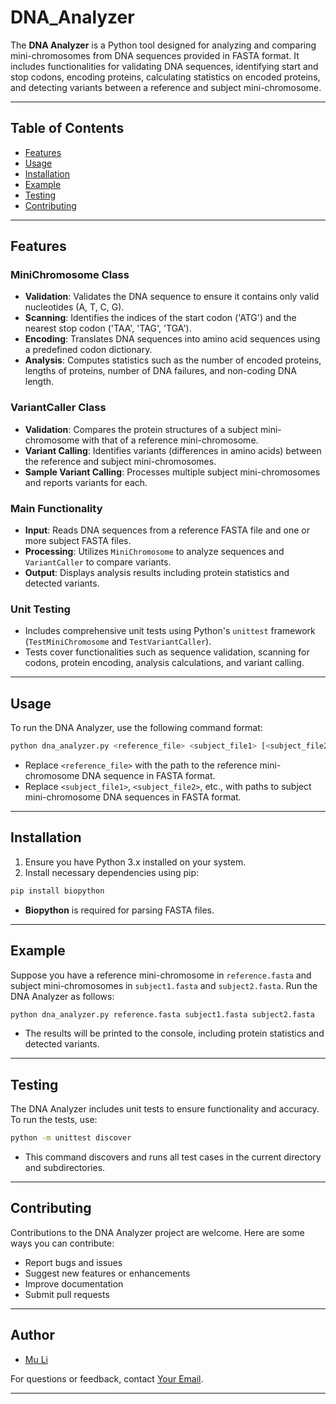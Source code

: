 # DNA_Analyzer

The **DNA Analyzer** is a Python tool designed for analyzing and comparing mini-chromosomes from DNA sequences provided in FASTA format. It includes functionalities for validating DNA sequences, identifying start and stop codons, encoding proteins, calculating statistics on encoded proteins, and detecting variants between a reference and subject mini-chromosome.

---

## Table of Contents

- [Features](#features)
- [Usage](#usage)
- [Installation](#installation)
- [Example](#example)
- [Testing](#testing)
- [Contributing](#contributing)

---

## Features

### MiniChromosome Class

- **Validation**: Validates the DNA sequence to ensure it contains only valid nucleotides (A, T, C, G).
- **Scanning**: Identifies the indices of the start codon ('ATG') and the nearest stop codon ('TAA', 'TAG', 'TGA').
- **Encoding**: Translates DNA sequences into amino acid sequences using a predefined codon dictionary.
- **Analysis**: Computes statistics such as the number of encoded proteins, lengths of proteins, number of DNA failures, and non-coding DNA length.

### VariantCaller Class

- **Validation**: Compares the protein structures of a subject mini-chromosome with that of a reference mini-chromosome.
- **Variant Calling**: Identifies variants (differences in amino acids) between the reference and subject mini-chromosomes.
- **Sample Variant Calling**: Processes multiple subject mini-chromosomes and reports variants for each.

### Main Functionality

- **Input**: Reads DNA sequences from a reference FASTA file and one or more subject FASTA files.
- **Processing**: Utilizes `MiniChromosome` to analyze sequences and `VariantCaller` to compare variants.
- **Output**: Displays analysis results including protein statistics and detected variants.

### Unit Testing

- Includes comprehensive unit tests using Python's `unittest` framework (`TestMiniChromosome` and `TestVariantCaller`).
- Tests cover functionalities such as sequence validation, scanning for codons, protein encoding, analysis calculations, and variant calling.

---

## Usage

To run the DNA Analyzer, use the following command format:

```bash
python dna_analyzer.py <reference_file> <subject_file1> [<subject_file2> ...]
```

- Replace `<reference_file>` with the path to the reference mini-chromosome DNA sequence in FASTA format.
- Replace `<subject_file1>`, `<subject_file2>`, etc., with paths to subject mini-chromosome DNA sequences in FASTA format.

---

## Installation

1. Ensure you have Python 3.x installed on your system.
2. Install necessary dependencies using pip:

```bash
pip install biopython
```

- **Biopython** is required for parsing FASTA files.

---

## Example

Suppose you have a reference mini-chromosome in `reference.fasta` and subject mini-chromosomes in `subject1.fasta` and `subject2.fasta`. Run the DNA Analyzer as follows:

```bash
python dna_analyzer.py reference.fasta subject1.fasta subject2.fasta
```

- The results will be printed to the console, including protein statistics and detected variants.

---

## Testing

The DNA Analyzer includes unit tests to ensure functionality and accuracy. To run the tests, use:

```bash
python -m unittest discover
```

- This command discovers and runs all test cases in the current directory and subdirectories.

---

## Contributing

Contributions to the DNA Analyzer project are welcome. Here are some ways you can contribute:

- Report bugs and issues
- Suggest new features or enhancements
- Improve documentation
- Submit pull requests

---

## Author

- [Mu Li](mailto:mu.li@icahn.mssm.edu)

For questions or feedback, contact [Your Email](mailto:mu.li@icahn.mssm.edu).

---
